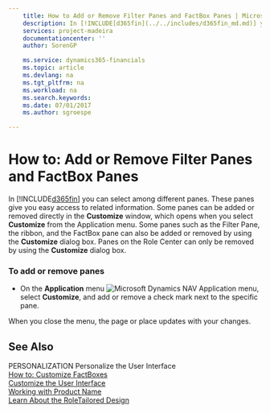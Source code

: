 ```yaml
---
    title: How to Add or Remove Filter Panes and FactBox Panes | Microsoft Docs
    description: In [!INCLUDE[d365fin](../../includes/d365fin_md.md)] you can select among different panes. These panes give you easy access to related information. Some panes can be added or removed directly in the **Customize** window, which opens when you select **Customize** from the Application menu. Some panes such as the Filter Pane, the ribbon, and the FactBox pane can also be added or removed by using the **Customize** dialog box. Panes on the Role Center can only be removed by using the **Customize** dialog box.
    services: project-madeira
    documentationcenter: ''
    author: SorenGP

    ms.service: dynamics365-financials
    ms.topic: article
    ms.devlang: na
    ms.tgt_pltfrm: na
    ms.workload: na
    ms.search.keywords:
    ms.date: 07/01/2017
    ms.author: sgroespe

---
```

# How to: Add or Remove Filter Panes and FactBox Panes
In [!INCLUDE[d365fin](../../includes/d365fin_md.md)] you can select among different panes. These panes give you easy access to related information. Some panes can be added or removed directly in the **Customize** window, which opens when you select **Customize** from the Application menu. Some panes such as the Filter Pane, the ribbon, and the FactBox pane can also be added or removed by using the **Customize** dialog box. Panes on the Role Center can only be removed by using the **Customize** dialog box.  
  
### To add or remove panes  
  
-   On the **Application** menu ![Microsoft Dynamics NAV Application menu](../media/rtc_applicationmenu.png "RTC_ApplicationMenu"), select **Customize**, and add or remove a check mark next to the specific pane.  
  
 When you close the menu, the page or place updates with your changes.  
  
## See Also  
 PERSONALIZATION Personalize the User Interface   
 [How to: Customize FactBoxes](../how-to-customize-factboxes.md)   
 [Customize the User Interface](../customize-the-user-interface.md)   
 [Working with Product Name](../working-with-$-p_1-product-name-$-.md)   
 [Learn About the RoleTailored Design](../learn-about-the-roletailored-design.md)